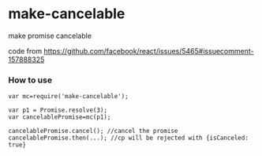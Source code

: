 # make-cancelable
make promise cancelable

code from https://github.com/facebook/react/issues/5465#issuecomment-157888325

### How to use

```
var mc=require('make-cancelable');

var p1 = Promise.resolve(3);
var cancelablePromise=mc(p1);

cancelablePromise.cancel(); //cancel the promise
cancelablePromise.then(...); //cp will be rejected with {isCanceled: true}
```
